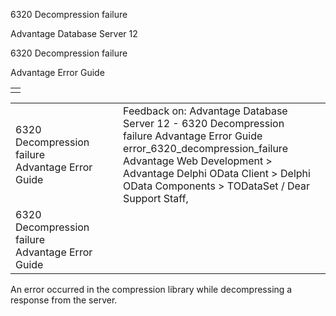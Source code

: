 6320 Decompression failure




Advantage Database Server 12  

6320 Decompression failure

Advantage Error Guide

|  |
| --- |
|  |

|  |  |  |  |  |
| --- | --- | --- | --- | --- |
| 6320 Decompression failure  Advantage Error Guide |  |  | Feedback on: Advantage Database Server 12 - 6320 Decompression failure Advantage Error Guide error\_6320\_decompression\_failure Advantage Web Development > Advantage Delphi OData Client > Delphi OData Components > TODataSet / Dear Support Staff, |  |
| 6320 Decompression failure  Advantage Error Guide |  |  |  |  |

An error occurred in the compression library while decompressing a response from the server.